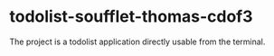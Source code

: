 # todolist-soufflet-thomas-cdof3
The project is a todolist application directly usable from the terminal.
